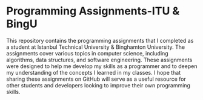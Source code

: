 # Programming Assignments-ITU & BingU

This repository contains the programming assignments that I completed as a student at Istanbul Technical University & Binghamton University. The assignments cover various topics in computer science, including algorithms, data structures, and software engineering. These assignments were designed to help me develop my skills as a programmer and to deepen my understanding of the concepts I learned in my classes. I hope that sharing these assignments on GitHub will serve as a useful resource for other students and developers looking to improve their own programming skills.
